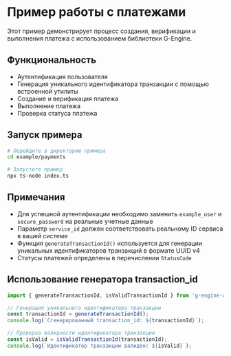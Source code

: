 # Пример работы с платежами

Этот пример демонстрирует процесс создания, верификации и выполнения платежа с использованием библиотеки G-Engine.

## Функциональность

- Аутентификация пользователя
- Генерация уникального идентификатора транзакции с помощью встроенной утилиты
- Создание и верификация платежа
- Выполнение платежа
- Проверка статуса платежа

## Запуск примера

```bash
# Перейдите в директорию примера
cd example/payments

# Запустите пример
npx ts-node index.ts
```

## Примечания

- Для успешной аутентификации необходимо заменить `example_user` и `secure_password` на реальные учетные данные
- Параметр `service_id` должен соответствовать реальному ID сервиса в вашей системе
- Функция `generateTransactionId()` используется для генерации уникальных идентификаторов транзакций в формате UUID v4
- Статусы платежей определены в перечислении `StatusCode`

## Использование генератора transaction_id

```typescript
import { generateTransactionId, isValidTransactionId } from 'g-engine-api';

// Генерация уникального идентификатора транзакции
const transactionId = generateTransactionId();
console.log(`Сгенерированный transaction_id: ${transactionId}`);

// Проверка валидности идентификатора транзакции
const isValid = isValidTransactionId(transactionId);
console.log(`Идентификатор транзакции валиден: ${isValid}`);
``` 